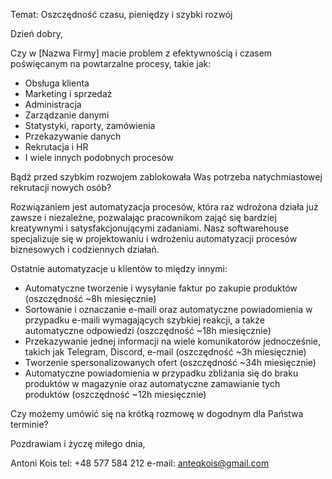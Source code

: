 Temat: Oszczędność czasu, pieniędzy i szybki rozwój

Dzień dobry,

Czy w [Nazwa Firmy] macie problem z efektywnością i czasem poświęcanym na powtarzalne procesy, takie jak:
- Obsługa klienta
- Marketing i sprzedaż
- Administracja
- Zarządzanie danymi
- Statystyki, raporty, zamówienia
- Przekazywanie danych
- Rekrutacja i HR
- I wiele innych podobnych procesów

Bądź przed szybkim rozwojem zablokowała Was potrzeba natychmiastowej rekrutacji nowych osób?

Rozwiązaniem jest automatyzacja procesów, która raz wdrożona działa już zawsze i niezależne, pozwalając pracownikom zająć się bardziej kreatywnymi i satysfakcjonującymi zadaniami.
Nasz softwarehouse specjalizuje się w projektowaniu i wdrożeniu automatyzacji procesów biznesowych i codziennych działań.

Ostatnie automatyzacje u klientów to między innymi:
- Automatyczne tworzenie i wysyłanie faktur po zakupie produktów (oszczędność ~8h miesięcznie)
- Sortowanie i oznaczanie e-maili oraz automatyczne powiadomienia w przypadku e-maili wymagających szybkiej reakcji, a także automatyczne odpowiedzi (oszczędność ~18h miesięcznie)
- Przekazywanie jednej informacji na wiele komunikatorów jednocześnie, takich jak Telegram, Discord, e-mail (oszczędność ~3h miesięcznie)
- Tworzenie spersonalizowanych ofert (oszczędność ~34h miesięcznie)
- Automatyczne powiadomienia w przypadku zbliżania się do braku produktów w magazynie oraz automatyczne zamawianie tych produktów (oszczędność ~12h miesięcznie)

Czy możemy umówić się na krótką rozmowę w dogodnym dla Państwa terminie?

Pozdrawiam i życzę miłego dnia,

Antoni Kois
tel: +48 577 584 212
e-mail: anteqkois@gmail.com

